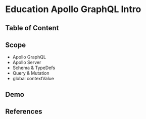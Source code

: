 # Education Apollo GraphQL Intro

## Table of Content

## Scope

- Apollo GraphQL
- Apollo Server
- Schema & TypeDefs
- Query & Mutation
- global contextValue

## Demo

## References
